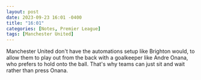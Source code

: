 ```yaml
---
layout: post
date: 2023-09-23 16:01 -0400
title: "16:01"
categories: [Notes, Premier League]
tags: [Manchester United]
---
```


Manchester United don't have the automations setup like Brighton would, to allow them to play out from the back with a goalkeeper like Andre Onana, who prefers to hold onto the ball. That's why teams can just sit and wait rather than press Onana.


